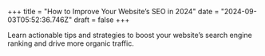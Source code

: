 +++
title = "How to Improve Your Website’s SEO in 2024"
date = "2024-09-03T05:52:36.746Z"
draft = false
+++

  Learn actionable tips and strategies to boost your website’s search engine ranking and drive more organic traffic.
        